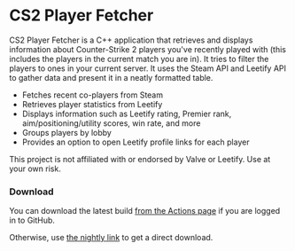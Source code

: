 # CS2 Player Fetcher

CS2 Player Fetcher is a C++ application that retrieves and displays information about Counter-Strike 2 players you've recently played with
(this includes the players in the current match you are in).
It tries to filter the players to ones in your current server.
It uses the Steam API and Leetify API to gather data and present it in a neatly formatted table.

- Fetches recent co-players from Steam
- Retrieves player statistics from Leetify
- Displays information such as Leetify rating, Premier rank, aim/positioning/utility scores, win rate, and more
- Groups players by lobby
- Provides an option to open Leetify profile links for each player

This project is not affiliated with or endorsed by Valve or Leetify. Use at your own risk.

### Download

You can download the latest build [from the Actions page](https://github.com/Poggicek/CS2-Player-Fetcher/actions)
if you are logged in to GitHub.

Otherwise, use [the nightly link](https://nightly.link/Poggicek/CS2-Player-Fetcher/workflows/build/master/artifact.zip)
to get a direct download.

